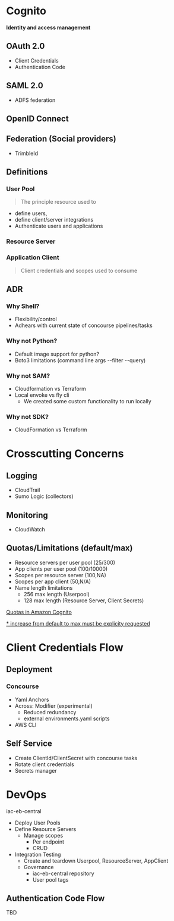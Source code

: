 # Cognito 
**Identity and access management**
## OAuth 2.0
- Client Credentials 
- Authentication Code
## SAML 2.0
- ADFS federation
## OpenID Connect
## Federation (Social providers)
- TrimbleId

## Definitions
### User Pool
>The principle resource used to 
- define users, 
- define client/server integrations
- Authenticate users and applications
### Resource Server
>
### Application Client
>Client credentials and scopes used to consume 

## ADR
### Why Shell?
- Flexibility/control
- Adhears with current state of concourse pipelines/tasks

### Why not Python?
- Default image support for python?
- Boto3 limitations (command line args --filter --query)

### Why not SAM?
- Cloudformation vs Terraform
- Local envoke vs fly cli
    - We created some custom functionality to run locally

### Why not SDK?
- CloudFormation vs Terraform

# Crosscutting Concerns
## Logging
- CloudTrail 
- Sumo Logic (collectors)
## Monitoring
- CloudWatch

## Quotas/Limitations (default/max)
- Resource servers per user pool (25/300)
- App clients per user pool (100/10000)
- Scopes per resource server (100,NA)
- Scopes per app client (50,N/A)
- Name length limitations
    - 256 max length (Userpool)
    - 128 max length (Resource Server, Client Secrets)

[Quotas in Amazon Cognito](https://docs.aws.amazon.com/cognito/latest/developerguide/limits.html)

[* increase from default to max must be explicity requested](https://console.aws.amazon.com/support/home#/case/create?issueType=service-limit-increase)


# Client Credentials Flow

## Deployment
### Concourse
- Yaml Anchors
- Across: Modifier (experimental)
    - Reduced redundancy 
    - external environments.yaml scripts
- AWS CLI

## Self Service
- Create ClientId/ClientSecret with concourse tasks
- Rotate client credentials
- Secrets manager


# DevOps
iac-eb-central
- Deploy User Pools
- Define Resource Servers
    - Manage scopes
        - Per endpoint 
        - CRUD
- Integration Testing
    - Create and teardown Userpool, ResourceServer, AppClient
    - Governance
        - iac-eb-central repository
        - User pool tags


## Authentication Code Flow

TBD